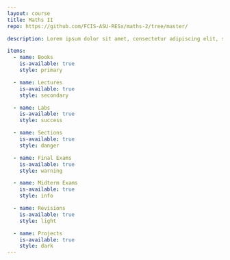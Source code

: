 ```yaml
---
layout: course
title: Maths II
repo: https://github.com/FCIS-ASU-RESx/maths-2/tree/master/

description: Lorem ipsum dolor sit amet, consectetur adipiscing elit, sed do eiusmod tempor incididunt ut labore et dolore magna aliqua. Ut enim ad minim veniam, quis nostrud exercitation ullamco laboris nisi ut aliquip ex ea commodo consequat.

items:
  - name: Books
    is-available: true
    style: primary

  - name: Lectures
    is-available: true
    style: secondary

  - name: Labs
    is-available: true
    style: success

  - name: Sections
    is-available: true
    style: danger

  - name: Final Exams
    is-available: true
    style: warning

  - name: Midterm Exams
    is-available: true
    style: info

  - name: Revisions
    is-available: true
    style: light

  - name: Projects
    is-available: true
    style: dark
---
```

